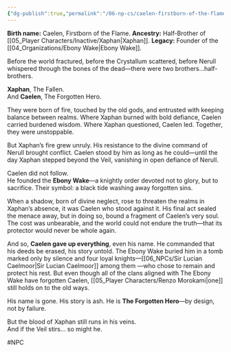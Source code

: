 ```yaml
---
{"dg-publish":true,"permalink":"/06-np-cs/caelen-firstborn-of-the-flame/"}
---
```


**Birth name:** Caelen, Firstborn of the Flame. 
**Ancestry:** Half-Brother of [[05_Player Characters/Inactive/Xaphan\|Xaphan]].
**Legacy:** Founder of the [[04_Organizations/Ebony Wake\|Ebony Wake]].

Before the world fractured, before the Crystallum scattered, before Nerull whispered through the bones of the dead—there were two brothers...half-brothers.

**Xaphan**, The Fallen.  
And **Caelen**, The Forgotten Hero.

They were born of fire, touched by the old gods, and entrusted with keeping balance between realms. Where Xaphan burned with bold defiance, Caelen carried burdened wisdom. Where Xaphan questioned, Caelen led. Together, they were unstoppable.

But Xaphan’s fire grew unruly. His resistance to the divine command of Nerull brought conflict. Caelen stood by him as long as he could—until the day Xaphan stepped beyond the Veil, vanishing in open defiance of Nerull.

Caelen did not follow.  
He founded the **Ebony Wake**—a knightly order devoted not to glory, but to sacrifice. Their symbol: a black tide washing away forgotten sins.

When a shadow, born of divine neglect, rose to threaten the realms in Xaphan’s absence, it was Caelen who stood against it. His final act sealed the menace away, but in doing so, bound a fragment of Caelen’s very soul. The cost was unbearable, and the world could not endure the truth—that its protector would never be whole again.

And so, **Caelen gave up everything**, even his name. He commanded that his deeds be erased, his story untold. The Ebony Wake buried him in a tomb marked only by silence and four loyal knights—[[06_NPCs/Sir Lucian Caelmoor\|Sir Lucian Caelmoor]] among them —who chose to remain and protect his rest. But even though all of the clans aligned with The Ebony Wake have forgotten Caelen, [[05_Player Characters/Renzo Morokami\|one]] still holds on to the old ways.

His name is gone.  His story is ash.  He is **The Forgotten Hero**—by design, not by failure. 

But the blood of Xaphan still runs in his veins.  
And if the Veil stirs… so might he.

#NPC 